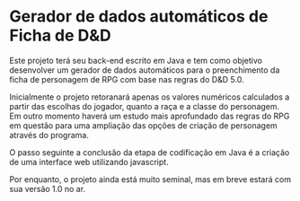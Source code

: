 # Gerador de dados automáticos de Ficha de D&D

Este projeto terá seu back-end escrito em Java e tem como objetivo desenvolver um gerador de dados automáticos para o preenchimento da ficha de personagem de RPG com base nas regras do D&D 5.0.

Inicialmente o projeto retoranará apenas os valores numéricos calculados a partir das escolhas do jogador, quanto a raça e a classe do personagem. Em outro momento haverá um estudo mais aprofundado das regras do RPG em questão para uma ampliação das opções de criação de personagem através do programa.

O passo seguinte a conclusão da etapa de codificação em Java é a criação de uma interface web utilizando javascript.

Por enquanto, o projeto ainda está muito seminal, mas em breve estará com sua versão 1.0 no ar.
